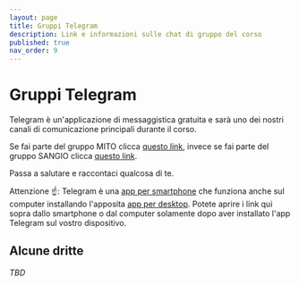 ```yaml
---
layout: page
title: Gruppi Telegram
description: Link e informazioni sulle chat di gruppo del corso
published: true
nav_order: 9
---
```


# Gruppi Telegram

Telegram è un'applicazione di messaggistica gratuita e sarà uno dei nostri canali di comunicazione principali durante il corso. 

Se fai parte del gruppo MITO clicca [questo link](https://t.me/joinchat/I26Kn4St5I3d3ygl), invece se fai parte del gruppo SANGIO clicca [questo link](https://t.me/joinchat/IBcvTPhqYTcW9ELB).

Passa a salutare e raccontaci qualcosa di te.

Attenzione ☝️: Telegram è una [app per smartphone](https://telegram.org/apps) che funziona anche sul computer installando l'apposita [app per desktop](https://telegram.org/desktop). Potete aprire i link qui sopra dallo smartphone o dal computer solamente dopo aver installato l'app Telegram sul vostro dispositivo.


## Alcune dritte

_TBD_
